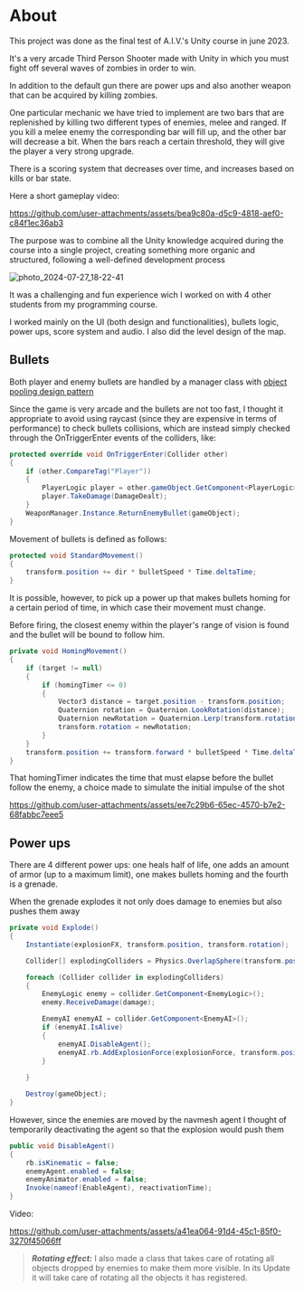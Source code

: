 # About

This project was done as the final test of A.I.V.'s Unity course in june 2023.

It's a very arcade Third Person Shooter made with Unity in which you must fight off several waves of zombies in order to win.

In addition to the default gun there are power ups and also another weapon that can be acquired by killing zombies.

One particular mechanic we have tried to implement are two bars that are replenished by killing two different types of enemies, melee and ranged. If you kill a melee enemy the corresponding bar will fill up, and the other bar will decrease a bit. When the bars reach a certain threshold, they will give the player a very strong upgrade.

There is a scoring system that decreases over time, and increases based on kills or bar state.

Here a short gameplay video:



https://github.com/user-attachments/assets/bea9c80a-d5c9-4818-aef0-c84f1ec36ab3



The purpose was to combine all the Unity knowledge acquired during the course into a single project, creating something more organic and structured, following a well-defined development process

![photo_2024-07-27_18-22-41](https://github.com/user-attachments/assets/0ec55e6a-e585-46f6-8f15-916cc41ff825)

It was a challenging and fun experience wich I worked on with 4 other students from my programming course.

I worked mainly on the UI (both design and functionalities), bullets logic, power ups, score system and audio. I also did the level design of the map.

## Bullets

Both player and enemy bullets are handled by a manager class with [object pooling design pattern](https://en.wikipedia.org/wiki/Object_pool_pattern)

Since the game is very arcade and the bullets are not too fast, I thought it appropriate to avoid using raycast (since they are expensive in terms of performance) to check bullets collisions, which are instead simply checked through the OnTriggerEnter events of the colliders, like:

``` cs 
protected override void OnTriggerEnter(Collider other)
{
    if (other.CompareTag("Player"))
    {
        PlayerLogic player = other.gameObject.GetComponent<PlayerLogic>();
        player.TakeDamage(DamageDealt);
    }
    WeaponManager.Instance.ReturnEnemyBullet(gameObject);
}
```

Movement of bullets is defined as follows:

``` cs 
protected void StandardMovement()
{
    transform.position += dir * bulletSpeed * Time.deltaTime;
}
```

It is possible, however, to pick up a power up that makes bullets homing for a certain period of time, in which case their movement must change.

Before firing, the closest enemy within the player's range of vision is found and the bullet will be bound to follow him.

``` cs 
private void HomingMovement()
{
    if (target != null)
    {
        if (homingTimer <= 0)
        {
            Vector3 distance = target.position - transform.position;
            Quaternion rotation = Quaternion.LookRotation(distance);
            Quaternion newRotation = Quaternion.Lerp(transform.rotation, rotation, rotSpeed * Time.deltaTime);
            transform.rotation = newRotation;
        }
    }
    transform.position += transform.forward * bulletSpeed * Time.deltaTime;
}
```

 

That homingTimer indicates the time that must elapse before the bullet follow the enemy, a choice made to simulate the initial impulse of the shot 


https://github.com/user-attachments/assets/ee7c29b6-65ec-4570-b7e2-68fabbc7eee5

## Power ups

There are 4 different power ups: one heals half of life, one adds an amount of armor (up to a maximum limit), one makes bullets homing and the fourth is a grenade.

When the grenade explodes it not only does damage to enemies but also pushes them away

``` cs                                  
private void Explode()
{
    Instantiate(explosionFX, transform.position, transform.rotation);

    Collider[] explodingColliders = Physics.OverlapSphere(transform.position, explosionRadius, enemyMask);

    foreach (Collider collider in explodingColliders)
    {
        EnemyLogic enemy = collider.GetComponent<EnemyLogic>();
        enemy.ReceiveDamage(damage);

        EnemyAI enemyAI = collider.GetComponent<EnemyAI>();
        if (enemyAI.IsAlive)
        {
            enemyAI.DisableAgent();
            enemyAI.rb.AddExplosionForce(explosionForce, transform.position, explosionRadius);
        }
        
    }

    Destroy(gameObject);
}
```

However, since the enemies are moved by the navmesh agent I thought of temporarily deactivating the agent so that the explosion would push them

``` cs 
public void DisableAgent()
{
    rb.isKinematic = false;
    enemyAgent.enabled = false;
    enemyAnimator.enabled = false;
    Invoke(nameof(EnableAgent), reactivationTime);
}
```

Video: 


https://github.com/user-attachments/assets/a41ea064-91d4-45c1-85f0-3270f45066ff

> **_Rotating effect:_** I also made a class that takes care of rotating all objects dropped by enemies to make them more visible. In its Update it will take care of rotating all the objects it has registered.




